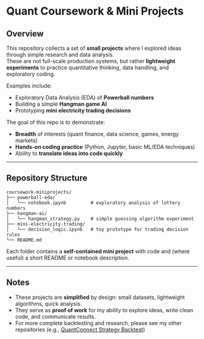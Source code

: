 # Quant Coursework & Mini Projects

## Overview
This repository collects a set of **small projects** where I explored ideas through simple research and data analysis.  
These are not full-scale production systems, but rather **lightweight experiments** to practice quantitative thinking, data handling, and exploratory coding.

Examples include:
- Exploratory Data Analysis (EDA) of **Powerball numbers**
- Building a simple **Hangman game AI**
- Prototyping **mini electricity trading decisions**

The goal of this repo is to demonstrate:
- **Breadth** of interests (quant finance, data science, games, energy markets)  
- **Hands-on coding practice** (Python, Jupyter, basic ML/EDA techniques)  
- Ability to **translate ideas into code quickly**  

---

## Repository Structure
```
coursework-miniprojects/
├── powerball-eda/
│   └── notebook.ipynb         # exploratory analysis of lottery numbers
├── hangman-ai/
│   └── hangman_strategy.py    # simple guessing algorithm experiment
├── mini-electricity-trading/
│   └── decision_logic.ipynb   # toy prototype for trading decision rules
└── README.md
```

Each folder contains a **self-contained mini project** with code and (where useful) a short README or notebook description.

---

## Notes
- These projects are **simplified** by design: small datasets, lightweight algorithms, quick analysis.  
- They serve as **proof of work** for my ability to explore ideas, write clean code, and communicate results.  
- For more complete backtesting and research, please see my other repositories (e.g., [QuantConnect Strategy Backtest](https://github.com/ianzhangyi/QuantConnect-Lean-Strategy-Backtesting))
